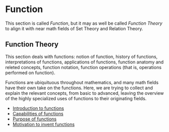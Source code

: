 # Function

This section is called *Function*, but it may as well be called *Function Theory* to align it with near math fields of Set Theory and Relation Theory.

## Function Theory

This section deals with functions: notion of function, history of functions, interpretations of functions, applications of functions, function anatomy and releted concepts, function notation, function operations (that is, operations performed on function).

Functions are ubiquituous throughout mathematics, and many math fields have their own take on the functions. Here, we are trying to collect and explain the relevant concepts, from basic to advanced, leaving the overview of the highly specialized uses of functions to their originating fields.

- [Introduction to functions](./intro-to-functions-in-math.md)
- [Capabilities of functions](./function-capabilities.md)
- [Purpose of functions](./function-purpose.md)
- [Motivation to invent functions](./motivation-to-invent-functions.md)

